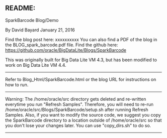 README:
------------------------------
SparkBarcode Blog/Demo

By David Bayard
January 21, 2016

Find the blog post here: xxxxxxxxxx
You can also find a PDF of the blog in the BLOG_spark_barcode.pdf file.
Find the github here: https://github.com/oracle/BigDataLite/Blogs/SparkBarcode

This was originally built for Big Data Lite VM 4.3, but has been modified to work on Big Data Lite VM 4.4.

------------------------------

Refer to Blog_Html/SparkBarcode.html or the blog URL for instructions on how to run.

------------------------------

Warning: The /home/oracle/src directory gets deleted and re-written everytime you run "Refresh Samples".  Therefore, you will need to re-run /home/oracle/src/Blogs/SparkBarcode/setup.sh after running Refresh Samples.
Also, if you want to modify the source code, we suggest you copy the SparkBarcode directory to a location outside of /home/oracle/src so that you don't lose your changes later. You can use "copy_dirs.sh" to do so.

------------------------------
